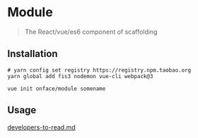 # Module

> The React/vue/es6 component of scaffolding

## Installation

```shell
# yarn config set registry https://registry.npm.taobao.org
yarn global add fis3 nodemon vue-cli webpack@3
```

```shell
vue init onface/module somename
```

## Usage

[developers-to-read.md](./template/developers-to-read.md)
